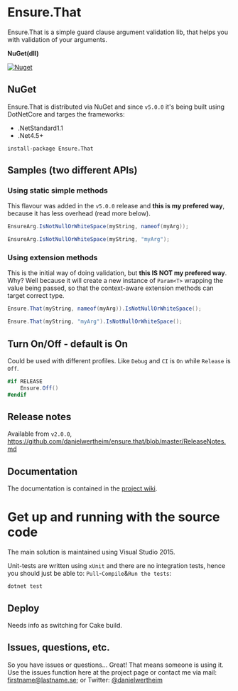 # Ensure.That
Ensure.That is a simple guard clause argument validation lib, that helps you with validation of your arguments.

**NuGet(dll)**

[![Nuget](https://img.shields.io/nuget/v/ensure.that.svg)](https://www.nuget.org/packages/ensure.that/)

## NuGet
Ensure.That is distributed via NuGet and since `v5.0.0` it's being built using DotNetCore and targes the frameworks:

* .NetStandard1.1
* .Net4.5+

```
install-package Ensure.That
```

## Samples (two different APIs)

### Using static simple methods
This flavour was added in the `v5.0.0` release and **this is my prefered way**, because it has less overhead (read more below).

```csharp
EnsureArg.IsNotNullOrWhiteSpace(myString, nameof(myArg));

EnsureArg.IsNotNullOrWhiteSpace(myString, "myArg");
```

### Using extension methods
This is the initial way of doing validation, but **this IS NOT my prefered way**. Why? Well because it will
create a new instance of `Param<T>` wrapping the value being passed, so that the context-aware extension
methods can target correct type.

```csharp
Ensure.That(myString, nameof(myArg)).IsNotNullOrWhiteSpace();

Ensure.That(myString, "myArg").IsNotNullOrWhiteSpace();
```

## Turn On/Off - default is On
Could be used with different profiles. Like `Debug` and `CI` is `On` while `Release` is `Off`.

```csharp
#if RELEASE
    Ensure.Off()
#endif
```

## Release notes
Available from `v2.0.0`, https://github.com/danielwertheim/ensure.that/blob/master/ReleaseNotes.md

## Documentation
The documentation is contained in the [project wiki](https://github.com/danielwertheim/ensure.that/wiki).

# Get up and running with the source code #
The main solution is maintained using Visual Studio 2015.

Unit-tests are written using `xUnit` and there are no integration tests, hence you should just be able to: `Pull`-`Compile`&`Run the tests`:

```
dotnet test
```

## Deploy
Needs info as switching for Cake build.

## Issues, questions, etc.
So you have issues or questions... Great! That means someone is using it. Use the issues function here at the project page or contact me via mail: firstname@lastname.se; or Twitter: [@danielwertheim](https://twitter.com/danielwertheim)